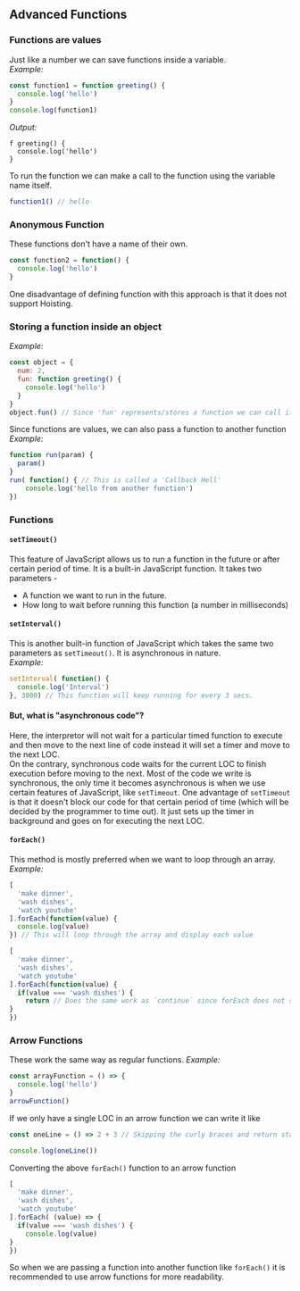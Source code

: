 ## Advanced Functions
### Functions are values
Just like a number we can save functions inside a variable. <br />
_Example:_ 
```js
const function1 = function greeting() {
  console.log('hello')
}
console.log(function1)
```
_Output:_ 
```console
f greeting() {
  console.log('hello')
}
```
To run the function we can make a call to the function using the variable name itself.
```js
function1() // hello
```
### Anonymous Function
These functions don't have a name of their own. <br />
```js
const function2 = function() {
  console.log('hello')
}
```
One disadvantage of defining function with this approach is that it does not support Hoisting.
### Storing a function inside an object
_Example:_ 
```js
const object = {
  num: 2,
  fun: function greeting() {
    console.log('hello')
  }
}
object.fun() // Since 'fun' represents/stores a function we can call it
```
Since functions are values, we can also pass a function to another function
_Example:_ 
```js
function run(param) {
  param()
}
run( function() { // This is called a 'Callback Hell'
    console.log('hello from another function')
})
```
### Functions
#### `setTimeout()`
This feature of JavaScript allows us to run a function in the future or after certain period of time. It is a built-in JavaScript function. It takes two parameters -
   - A function we want to run in the future.
   - How long to wait before running this function (a number in milliseconds)
#### `setInterval()`
This is another built-in function of JavaScript which takes the same two parameters as `setTimeout()`. It is asynchronous in nature. <br />
_Example:_ 
```js
setInterval( function() {
  console.log('Interval')
}, 3000) // This function will keep running for every 3 secs.
```
#### But, what is "asynchronous code"?
Here, the interpretor will not wait for a particular timed function to execute and then move to the next line of code instead it will set a timer and move to the next LOC. <br />
On the contrary, synchronous code waits for the current LOC to finish execution before moving to the next. Most of the code we write is synchronous, the only time it becomes asynchronous is when we use certain features of JavaScript, like `setTimeout`. One advantage of `setTimeout` is that it doesn't block our code for that certain period of time (which will be decided by the programmer to time out). It just sets up the timer in background and goes on for executing the next LOC.
#### `forEach()`
This method is mostly preferred when we want to loop through an array.
_Example:_
```js
[
  'make dinner',
  'wash dishes',
  'watch youtube'
].forEach(function(value) {
  console.log(value)
}) // This will loop through the array and display each value

[
  'make dinner',
  'wash dishes',
  'watch youtube'
].forEach(function(value) {
  if(value === 'wash dishes') {
    return // Does the same work as `continue` since forEach does not support `continue` statement
}
})
```
### Arrow Functions
These work the same way as regular functions.
_Example:_
```js
const arrayFunction = () => {
  console.log('hello')
}
arrowFunction()
```
If we only have a single LOC in an arrow function we can write it like
```js
const oneLine = () => 2 + 3 // Skipping the curly braces and return statement

console.log(oneLine())
```
Converting the above `forEach()` function to an arrow function
```js
[
  'make dinner',
  'wash dishes',
  'watch youtube'
].forEach( (value) => {
  if(value === 'wash dishes') {
    console.log(value)
}
})
```
So when we are passing a function into another function like `forEach()` it is recommended to use arrow functions for more readability.
